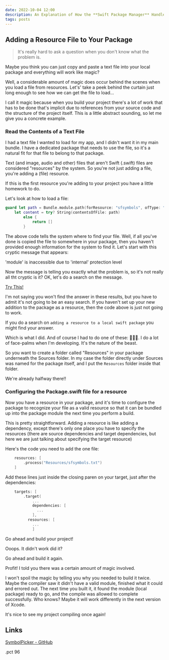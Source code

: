 ```yaml
---
date: 2022-10-04 12:00
description: An Explanation of How the **Swift Package Manager** Handles Media and Other Non-Swift files
tags: posts
---
```

## Adding a Resource File to Your Package

>It's really hard to ask a question when you don't know what the problem is.

Maybe you think you can just copy and paste a text file into your local package and everything will work like magic?

Well, a considerable amount of magic does occur behind the scenes when you load a file from resources. Let's' take a peek behind the curtain just long enough to see how we can get the file to load...

I call it magic because when you build your project there's a lot of work that has to be done that's implicit due to references from your source code and the structure of the project itself. This is a little abstract sounding, so let me give you a concrete example.

### Read the Contents of a Text File

I had a text file I wanted to load for my app, and I didn't want it in my main bundle.  I have a dedicated package that needs to use the file, so it's a natural fit for that file to belong to that package.

Text (and image, audio and other) files that aren't Swift (.swift) files are considered "resources" by the system. So you're not just adding a file, you're adding a (file) resource.

If this is the first resource you're adding to your project you have a little homework to do.

Let's look at how to load a file:

```swift
guard let path = Bundle.module.path(forResource: "sfsymbols", ofType: "txt"),
	let content = try? String(contentsOfFile: path)
        else {
            return []
        }
```

The above code tells the system where to find your file. Well, if all you've done is copied the file to somewhere in your package, then you haven't provided enough information for the system to find it.  Let's start with this cryptic message that appears:

'module' is inaccessible due to 'internal' protection level

Now the message is telling you exactly what the problem is, so it's not really all tht cryptic is it? OK, let's do a search on the message.

[Try This!](https://www.google.com/search?client=safari&rls=en&q=%27module%27+is+inaccessible+due+to+%27internal%27+protection+level&ie=UTF-8&oe=UTF-8)

I'm not saying you won't find the answer in these results, but you have to admit it's not going to be an easy search.  If you haven't set up your new addition to the package as a resource, then the code above is just not going to work.

If you do a search on `adding a resource to a local swift package` you might find your answer.

Which is what I did. And of course I had to do one of these: 🤦🏽‍♂️.  I do a lot of face-palms when I'm developing. It's the nature of the beast.

So you want to create a folder called "Resources" in your package underneath the Sources folder. In my case the folder directly under Sources was named for the package itself, and I put the `Resources` folder inside that folder.

We're already halfway there!!

### Configuring the Package.swift file for a resource

Now you have a resource in your package, and it's time to configure the package to recognize your file as a valid resource so that it can be bundled up into the package module the next time you perform a build.

This is pretty straightforward. Adding a resource is like adding a dependency, except there's only one place you have to specify the resources (there are source dependencies and target dependencies, but here we are just talking about specifying the target resource)

Here's the code you need to add the one file:

```swift
	resources: [
		.process("Resources/sfsymbols.txt")
	]
```

Add these lines just inside the closing paren on your target, just after the dependencies:

```swift
    targets: [
        .target(
      		...
      		dependencies: [
              ...
      		],
          resources: [  
            ...
            ]
```

Go ahead and build your project!

Ooops.  It didn't work did it?

Go ahead and build it again.

Profit!  I told you there was a certain amount of magic involved.

I won't spoil the magic by telling you why you needed to build it twice. Maybe the compiler saw it didn't have a valid module, finished what it could and errored out. The next time you built it, it found the module (local package) ready to go, and the compile was allowed to complete successfully. Who knows? Maybe it will work differently in the next version of Xcode.

It's nice to see my project compiling once again!

## Links

[SymbolPicker - GitHub](https://github.com/xnth97/SymbolPicker)  


.pct 96
